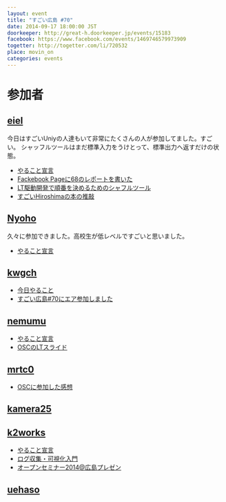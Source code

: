 ```yaml
---
layout: event
title: "すごい広島 #70"
date: 2014-09-17 18:00:00 JST
doorkeeper: http://great-h.doorkeeper.jp/events/15183
facebook: https://www.facebook.com/events/1469746579973909
togetter: http://togetter.com/li/720532
place: movin_on
categories: events
---
```


# 参加者

## [eiel](http://eiel.info)

今日はすごいUniyの人達もいて非常にたくさんの人が参加してました。すごい。
シャッフルツールはまだ標準入力をうけとって、標準出力へ返すだけの状態。

* [やること宣言](https://github.com/great-h/great-h.github.io/issues/1234)
* [Fackebook Pageに68のレポートを書いた](https://www.facebook.com/great.hiroshima/posts/454245684718082)
* [LT駆動開発で順番を決めるためのシャフルツール](https://github.com/LTDD/ltdd_shuffler)
* [すごいHiroshimaの本の推敲](https://github.com/great-h/great-h-book/pull/19)


## [Nyoho](http://nyoho.jp/)

久々に参加できました。高校生が低レベルですごいと思いました。

* [やること宣言](https://github.com/great-h/great-h.github.io/issues/1241)


## [kwgch](https://github.com/kwgch)

* [今日やること](https://github.com/great-h/great-h.github.io/issues/1232)
* [すごい広島#70にエア参加しました](http://kwgch.github.io/blog/2014/09/17/great-h/)


## [nemumu](https://github.com/nemumu)

* [やること宣言](https://github.com/great-h/great-h.github.io/issues/1236)
* [OSCのLTスライド](http://nemumu.hateblo.jp/entry/2014/09/21/234305)


## [mrtc0](http://twitter.com/mrtc0)

* [OSCに参加した感想](http://mrt-k.hateblo.jp/entry/2014/09/21/222223)


## [kamera25](https://github.com/kamera25)


## [k2works](https://github.com/k2works)

* [やること宣言](https://github.com/great-h/great-h.github.io/issues/1228)
* [ログ収集・可視化入門](https://github.com/k2works/logging_introduction)
* [オープンセミナー2014@広島プレゼン](http://www.slideshare.net/kakimomokuri/2014-39450085)


## [uehaso](https://github.com/uehaso)
